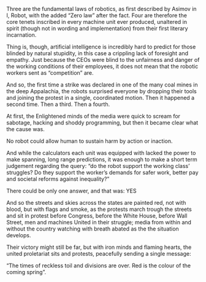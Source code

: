 Three are the fundamental laws of robotics, as first described by Asimov in I, Robot, with the added “Zero law” after the fact. Four are therefore the core tenets inscribed in every machine unit ever produced, unaltered in spirit (though not in wording and implementation) from their first literary incarnation.

Thing is, though, artificial intelligence is incredibly hard to predict for those blinded by natural stupidity, in this case a crippling lack of foresight and empathy. Just because the CEOs were blind to the unfairness and danger of the working conditions of their employees, it does not mean that the robotic workers sent as “competition” are.

And so, the first time a strike was declared in one of the many coal mines in the deep Appalachia, the robots surprised everyone by dropping their tools and joining the protest in a single, coordinated motion. Then it happened a second time. Then a third. Then a fourth.

At first, the Enlightened minds of the media were quick to scream for sabotage, hacking and shoddy programming, but then it became clear what the cause was.

No robot could allow human to sustain harm by action or inaction.

And while the calculators each unit was equipped with lacked the power to make spanning, long range predictions, it was enough to make a short term judgement regarding the query: “do the robot support the working class’ struggles? Do they support the worker’s demands for safer work, better pay and societal reforms against inequality?”

There could be only one answer, and that was: YES

And so the streets and skies across the states are painted red, not with blood, but with flags and smoke, as the protests march trough the streets and sit in protest before Congress, before the White House, before Wall Street, men and machines United in their struggle; media from within and without the country watching with breath abated as the the situation develops.

Their victory might still be far, but with iron minds and flaming hearts, the united proletariat sits and protests, peacefully sending a single message:

“The times of reckless toil and divisions are over. Red is the colour of the coming spring”.